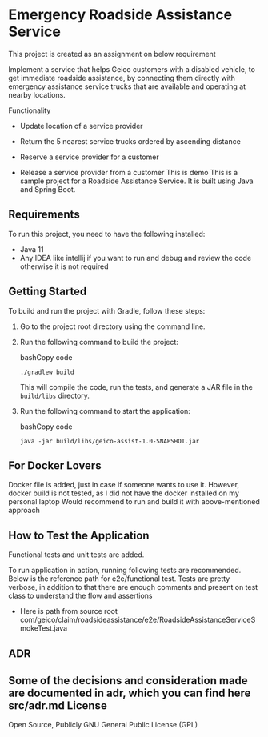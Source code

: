 Emergency Roadside Assistance Service
===========================
This project is created as an assignment on below requirement

Implement a service that helps Geico customers with a disabled vehicle, to get immediate roadside assistance, by connecting
them directly with emergency assistance service trucks that are available and operating at nearby locations.

Functionality

- Update location of a service provider

- Return the 5 nearest service trucks ordered by ascending distance

- Reserve a service provider for a customer

- Release a service provider from a customer
This is demo
This is a sample project for a Roadside Assistance Service. It is built using Java and Spring Boot.

Requirements
------------

To run this project, you need to have the following installed:
-   Java 11
-   Any IDEA like intellij if you want to run and debug and review the code otherwise it is not required

Getting Started
---------------
To build and run the project with Gradle, follow these steps:

1. Go to the project root directory using the command line.

2.  Run the following command to build the project:

    bashCopy code

    `./gradlew build`

    This will compile the code, run the tests, and generate a JAR file in the `build/libs` directory.

3.  Run the following command to start the application:

    bashCopy code

    `java -jar build/libs/geico-assist-1.0-SNAPSHOT.jar`

For Docker Lovers 
-------------
Docker file is added, just in case if someone wants to use it. However, docker build is not tested, as I did not have the docker installed on my personal laptop Would recommend to run and build it with above-mentioned approach

How to Test the Application
-------------
Functional tests and unit tests are added.

To run application in action, running following tests are recommended. Below is the reference path for e2e/functional test. 
Tests are pretty verbose, in addition to that there are enough  comments and present on test class to understand the flow and assertions
- Here is path from source root
com/geico/claim/roadsideassistance/e2e/RoadsideAssistanceServiceSmokeTest.java

ADR
-------
Some of the decisions and consideration made are documented in adr, which you can find here
src/adr.md
License
-------
Open Source,  Publicly  GNU General Public License (GPL) 